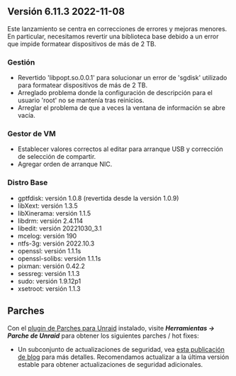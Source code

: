 ## Versión 6.11.3 2022-11-08

Este lanzamiento se centra en correcciones de errores y mejoras menores. En particular, necesitamos revertir una biblioteca base debido a un error que impide formatear dispositivos de más de 2 TB.

### Gestión

- Revertido 'libpopt.so.0.0.1' para solucionar un error de 'sgdisk' utilizado para formatear dispositivos de más de 2 TB.
- Arreglado problema donde la configuración de descripción para el usuario 'root' no se mantenía tras reinicios.
- Arreglar el problema de que a veces la ventana de información se abre vacía.

### Gestor de VM

- Establecer valores correctos al editar para arranque USB y corrección de selección de compartir.
- Agregar orden de arranque NIC.

### Distro Base

- gptfdisk: versión 1.0.8 (revertida desde la versión 1.0.9)
- libXext: versión 1.3.5
- libXinerama: versión 1.1.5
- libdrm: versión 2.4.114
- libedit: versión 20221030\_3.1
- mcelog: versión 190
- ntfs-3g: versión 2022.10.3
- openssl: versión 1.1.1s
- openssl-solibs: versión 1.1.1s
- pixman: versión 0.42.2
- sessreg: versión 1.1.3
- sudo: versión 1.9.12p1
- xsetroot: versión 1.1.3

## Parches

Con el [plugin de Parches para Unraid](https://forums.unraid.net/topic/185560-unraid-patch-plugin/) instalado, visite ***Herramientas → Parche de Unraid*** para obtener los siguientes parches / hot fixes:

- Un subconjunto de actualizaciones de seguridad, vea [esta publicación de blog](https://unraid.net/blog/cvd) para más detalles. Recomendamos actualizar a la última versión estable para obtener actualizaciones de seguridad adicionales.
